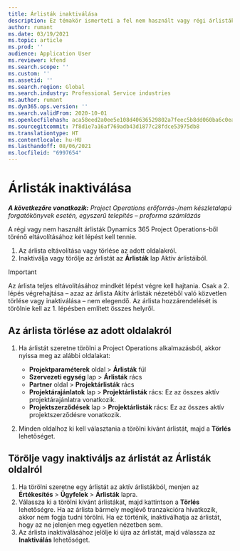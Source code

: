 ```yaml
---
title: Árlisták inaktiválása
description: Ez témakör ismerteti a fel nem használt vagy régi árlisták inaktiválását vagy eltávolítását.
author: rumant
ms.date: 03/19/2021
ms.topic: article
ms.prod: ''
audience: Application User
ms.reviewer: kfend
ms.search.scope: ''
ms.custom: ''
ms.assetid: ''
ms.search.region: Global
ms.search.industry: Professional Service industries
ms.author: rumant
ms.dyn365.ops.version: ''
ms.search.validFrom: 2020-10-01
ms.openlocfilehash: aca58eed2a0ee5e108d40636529802a7feec5b8dd060ba6c0eabc6d0b92b2e2f
ms.sourcegitcommit: 7f8d1e7a16af769adb43d1877c28fdce53975db8
ms.translationtype: HT
ms.contentlocale: hu-HU
ms.lasthandoff: 08/06/2021
ms.locfileid: "6997654"
---
```

# <a name="deactivate-price-lists"></a>Árlisták inaktiválása 

_**A következőre vonatkozik:** Project Operations erőforrás-/nem készletalapú forgatókönyvek esetén, egyszerű telepítés – proforma számlázás_

A régi vagy nem használt árlisták Dynamics 365 Project Operations-ből törénő eltávolításához két lépést kell tennie. 

1. Az árlista eltávolítása vagy törlése az adott oldalakról.
2. Inaktiválja vagy törölje az árlistát az **Árlisták** lap Aktív árlistáiból.

>[!IMPORTANT]
> Az árlista teljes eltávolításához mindkét lépést végre kell hajtania. Csak a 2. lépés végrehajtása – azaz az árlista Akítv árlisták nézetéből való közvetlen törlése vagy inaktiválása – nem elegendő. Az árlista hozzárendelését is törölnie kell az 1. lépésben említett összes helyről.

## <a name="delete-the-price-list-from-specific-pages"></a>Az árlista törlése az adott oldalakról
1. Ha árlistát szeretne törölni a Project Operations alkalmazásból, akkor nyissa meg az alábbi oldalakat:  

      - **Projektparaméterek** oldal > **Árlisták** fül
      - **Szervezeti egység** lap > **Árlisták** rács
      - **Partner** oldal > **Projektárlisták** rács
      - **Projektárajánlatok** lap > **Projektárlisták** rács: Ez az összes aktív projektárajánlatra vonatkozik.
      - **Projektszerződések** lap > **Projektárlisták** rács: Ez az összes aktív projektszerződésre vonatkozik.

 2. Minden oldalhoz ki kell választania a törölni kívánt árlistát, majd a **Törlés** lehetőséget. 
 
## <a name="delete-or-deactivate-the-price-list-from-the-price-lists-page"></a>Törölje vagy inaktiváljs az árlistát az Árlisták oldalról
 
1. Ha törölni szeretne egy árlistát az aktív árlistákból, menjen az **Értékesítés** > **Ügyfelek** > **Árlisták** lapra. 
2. Válassza ki a törölni kívánt árlistákat, majd kattintson a **Törlés** lehetőségre. Ha az árlista bármely meglévő tranzakcióra hivatkozik, akkor nem fogja tudni törölni. Ha ez történik, inaktiválhatja az árlistát, hogy az ne jelenjen meg egyetlen nézetben sem. 
3. Az árlista inaktiválásához jelölje ki újra az árlistát, majd válassza az **Inaktiválás** lehetőséget.   
